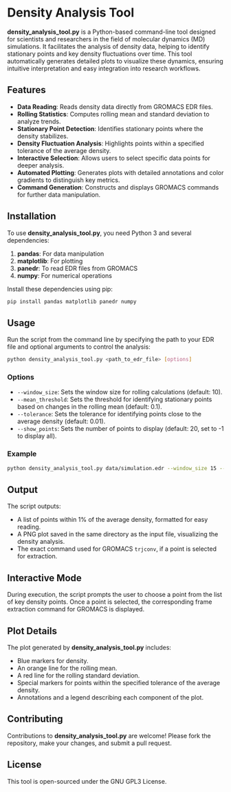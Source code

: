 # Density Analysis Tool

**density_analysis_tool.py** is a Python-based command-line tool designed for scientists and researchers in the field of molecular dynamics (MD) simulations. It facilitates the analysis of density data, helping to identify stationary points and key density fluctuations over time. This tool automatically generates detailed plots to visualize these dynamics, ensuring intuitive interpretation and easy integration into research workflows.

## Features

- **Data Reading**: Reads density data directly from GROMACS EDR files.
- **Rolling Statistics**: Computes rolling mean and standard deviation to analyze trends.
- **Stationary Point Detection**: Identifies stationary points where the density stabilizes.
- **Density Fluctuation Analysis**: Highlights points within a specified tolerance of the average density.
- **Interactive Selection**: Allows users to select specific data points for deeper analysis.
- **Automated Plotting**: Generates plots with detailed annotations and color gradients to distinguish key metrics.
- **Command Generation**: Constructs and displays GROMACS commands for further data manipulation.

## Installation

To use **density_analysis_tool.py**, you need Python 3 and several dependencies:

1. **pandas**: For data manipulation
2. **matplotlib**: For plotting
3. **panedr**: To read EDR files from GROMACS
4. **numpy**: For numerical operations

Install these dependencies using pip:

```bash
pip install pandas matplotlib panedr numpy
```

## Usage

Run the script from the command line by specifying the path to your EDR file and optional arguments to control the analysis:

```bash
python density_analysis_tool.py <path_to_edr_file> [options]
```

### Options

- `--window_size`: Sets the window size for rolling calculations (default: 10).
- `--mean_threshold`: Sets the threshold for identifying stationary points based on changes in the rolling mean (default: 0.1).
- `--tolerance`: Sets the tolerance for identifying points close to the average density (default: 0.01).
- `--show_points`: Sets the number of points to display (default: 20, set to -1 to display all).

### Example

```bash
python density_analysis_tool.py data/simulation.edr --window_size 15 --mean_threshold 0.05 --tolerance 0.02 --show_points 30
```

## Output

The script outputs:

- A list of points within 1% of the average density, formatted for easy reading.
- A PNG plot saved in the same directory as the input file, visualizing the density analysis.
- The exact command used for GROMACS `trjconv`, if a point is selected for extraction.

## Interactive Mode

During execution, the script prompts the user to choose a point from the list of key density points. Once a point is selected, the corresponding frame extraction command for GROMACS is displayed.

## Plot Details

The plot generated by **density_analysis_tool.py** includes:
- Blue markers for density.
- An orange line for the rolling mean.
- A red line for the rolling standard deviation.
- Special markers for points within the specified tolerance of the average density.
- Annotations and a legend describing each component of the plot.

## Contributing

Contributions to **density_analysis_tool.py** are welcome! Please fork the repository, make your changes, and submit a pull request.

## License

This tool is open-sourced under the GNU GPL3 License.
